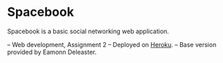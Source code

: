 # Spacebook 
Spacebook is a basic social networking web application.

– Web development, Assignment 2
– Deployed on [Heroku](http://dimitra-spacebook.herokuapp.com).
– Base version provided by Eamonn Deleaster.